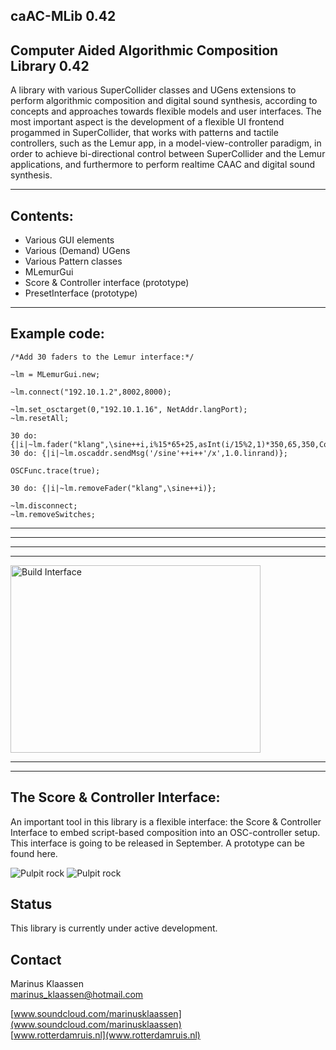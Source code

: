 caAC-MLib 0.42
---
**Computer Aided Algorithmic Composition Library 0.42**
---

 
A library with various SuperCollider classes and UGens extensions to perform algorithmic composition and digital sound synthesis, according to concepts and approaches towards flexible models and user interfaces. The most important aspect is the development of a flexible UI frontend progammed in SuperCollider, that works with patterns and tactile controllers, such as the Lemur app, in a model-view-controller paradigm, in order to achieve bi-directional control between SuperCollider and the Lemur applications, and furthermore to perform realtime CAAC and digital sound synthesis.    

---

**Contents:**
---
 
- Various GUI elements  
- Various (Demand) UGens  
- Various Pattern classes   
- MLemurGui  
- Score & Controller interface (prototype) 
- PresetInterface (prototype) 

---
**Example code:**  
---
    
    /*Add 30 faders to the Lemur interface:*/
    
    ~lm = MLemurGui.new; 
     
    ~lm.connect("192.10.1.2",8002,8000);    

    ~lm.set_osctarget(0,"192.10.1.16", NetAddr.langPort);   
    ~lm.resetAll;
    
    30 do: {|i|~lm.fader("klang",\sine++i,i%15*65+25,asInt(i/15%2,1)*350,65,350,Color.rand)};
    30 do: {|i|~lm.oscaddr.sendMsg('/sine'++i++'/x',1.0.linrand)}; 
 
    OSCFunc.trace(true);

    30 do: {|i|~lm.removeFader("klang",\sine++i)}; 

    ~lm.disconnect;
    ~lm.removeSwitches;

---
---
---
---

<img src="/Users/MarinusKlaassen/Library/Application Support/SuperCollider/Extensions/caAC-MLib/Lemur/HelpSource/Classes/lpict.png" alt="Build Interface" width="400" height="300">

---
---
**The Score & Controller Interface:**
---
An important tool in this library is a flexible interface: the Score & Controller Interface to embed script-based composition into an OSC-controller setup. This interface is going to be released in September. A prototype can be found here. 

<img src="/Users/MarinusKlaassen/Library/Application Support/SuperCollider/Extensions/caAC-MLib/score.png" alt="Pulpit rock" >

<img src="/Users/MarinusKlaassen/Library/Application Support/SuperCollider/Extensions/caAC-MLib/mixer.png" alt="Pulpit rock">







**Status**
---
This library is currently under active development. 



**Contact**
---

Marinus Klaassen  
marinus_klaassen@hotmail.com 

[www.soundcloud.com/marinusklaassen](www.soundcloud.com/marinusklaassen)  
[www.rotterdamruis.nl](www.rotterdamruis.nl)








